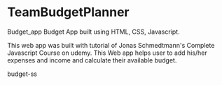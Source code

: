 # TeamBudgetPlanner
Budget_app
Budget App built using HTML, CSS, Javascript.

This web app was built with tutorial of Jonas Schmedtmann's Complete Javascript Course on udemy. This Web app helps user to add his/her expenses and income and calculate their available budget.

budget-ss
